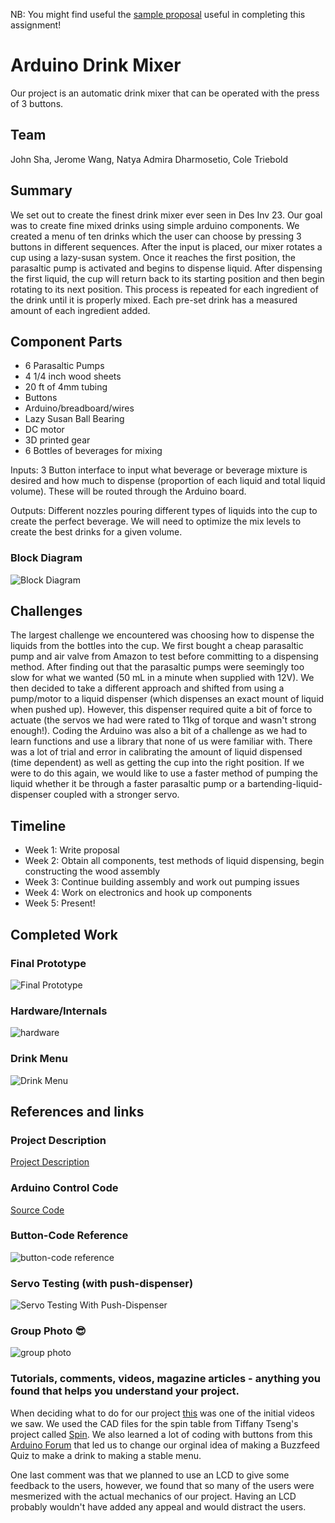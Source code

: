 NB: You might find useful the [sample proposal](http://github.com/zamfi/ucb-jacobs-creative-programming-electronics-spring-2018/blob/master/hw/sample-proposal.md) useful in completing this assignment!

# Arduino Drink Mixer

Our project is an automatic drink mixer that can be operated with the press of 3 buttons.

## Team

John Sha, Jerome Wang, Natya Admira Dharmosetio, Cole Triebold

## Summary

We set out to create the finest drink mixer ever seen in Des Inv 23. Our goal was to create fine mixed drinks using simple arduino components. We created a menu of ten drinks which the user can choose by pressing 3 buttons in different sequences. After the input is placed, our mixer rotates a cup using a lazy-susan system. Once it reaches the first position, the parasaltic pump is activated and begins to dispense liquid. After dispensing the first liquid, the cup will return back to its starting position and then begin rotating to its next position. This process is repeated for each ingredient of the drink until it is properly mixed. Each pre-set drink has a measured amount of each ingredient added. 

## Component Parts

- 6 Parasaltic Pumps
- 4 1/4 inch wood sheets
- 20 ft of 4mm tubing
- Buttons
- Arduino/breadboard/wires
- Lazy Susan Ball Bearing
- DC motor
- 3D printed gear
- 6 Bottles of beverages for mixing

Inputs: 3 Button interface to input what beverage or beverage mixture is desired and how much to dispense (proportion of each liquid and total liquid volume). These will be routed through the Arduino board.

Outputs: Different nozzles pouring different types of liquids into the cup to create the perfect beverage. We will need to optimize the mix levels to create the best drinks for a given volume.

### Block Diagram

![Block Diagram](block-diagram.png)

## Challenges

The largest challenge we encountered was choosing how to dispense the liquids from the bottles into the cup. We first bought a cheap parasaltic pump and air valve from Amazon to test before committing to a dispensing method. After finding out that the parasaltic pumps were seemingly too slow for what we wanted (50 mL in a minute when supplied with 12V). We then decided to take a different approach and shifted from using a pump/motor to a liquid dispenser (which dispenses an exact mount of liquid when pushed up). However, this dispenser required quite a bit of force to actuate (the servos we had were rated to 11kg of torque and wasn't strong enough!). Coding the Arduino was also a bit of a challenge as we had to learn functions and use a library that none of us were familiar with. There was a lot of trial and error in calibrating the amount of liquid dispensed (time dependent) as well as getting the cup into the right position. If we were to do this again, we would like to use a faster method of pumping the liquid whether it be through a faster parasaltic pump or a bartending-liquid-dispenser coupled with a stronger servo. 


## Timeline

- Week 1: Write proposal
- Week 2: Obtain all components, test methods of liquid dispensing, begin constructing the wood assembly
- Week 3: Continue building assembly and work out pumping issues
- Week 4: Work on electronics and hook up components
- Week 5: Present!

## Completed Work

### Final Prototype

![Final Prototype](final.png)

### Hardware/Internals

![hardware](hardware.png)

### Drink Menu

![Drink Menu](drink-mixer-menu.png)

## References and links

### Project Description

[Project Description](project-description.compressed.pdf)

### Arduino Control Code

[Source Code](drink_mixer_code.ino)

### Button-Code Reference

![button-code reference](button-integer.png)

### Servo Testing (with push-dispenser)
![Servo Testing With Push-Dispenser](servo-testing.jpg)

### Group Photo :sunglasses:
![group photo](group-photo.jpg)

### Tutorials, comments, videos, magazine articles - anything you found that helps you understand your project.
When deciding what to do for our project [this](https://www.youtube.com/watch?v=O1G38ERVCtg) was one of the initial videos we saw. We used the CAD files for the spin table from Tiffany Tseng's project called [Spin](http://spin.media.mit.edu). We also learned a lot of coding with buttons from this [Arduino Forum](http://spin.media.mit.edu) that led us to change our orginal idea of making a Buzzfeed Quiz to make a drink to making a stable menu. 

One last comment was that we planned to use an LCD to give some feedback to the users, however, we found that so many of the users were mesmerized with the actual mechanics of our project. Having an LCD probably wouldn't have added any appeal and would distract the users.

